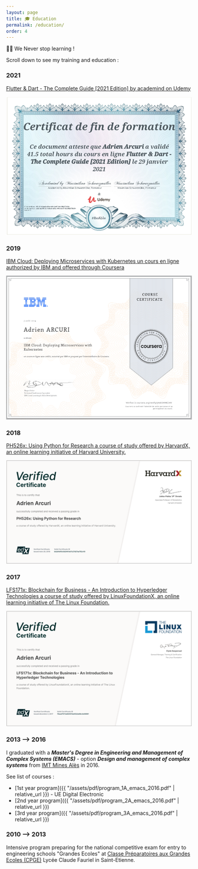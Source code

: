 ```yaml
---
layout: page
title: 🎓 Education
permalink: /education/
order: 4
---
```


👨‍🎓 We Never stop learning ! 

Scroll down to see my training and education :



### 2021

<a href="https://www.udemy.com/certificate/UC-2c1e8aa0-a5ba-44fc-bef7-9dc98b078d94/" target="_blank">Flutter & Dart - The Complete Guide [2021 Edition] by academind on Udemy</a>
<div class="row text-center">
  <img src="/assets/img/certificate-flutter-dart.png">
</div>


### 2019

<a href="https://www.coursera.org/account/accomplishments/certificate/JA6EDX9RZ3KV" target="_blank">IBM Cloud: Deploying Microservices with
Kubernetes un cours en ligne authorized by IBM and offered through Coursera
</a>
<div class="row text-center">
  <img src="/assets/img/certificate-ibm-cloud-deploying-microservices-with-kubernetes.png" class='text-center responsive'>
</div>

### 2018

<a href="https://courses.edx.org/certificates/bb2d4ef0c0d2441eb7c27d27aa762c40" target="_blank">PH526x: Using Python for Research
a course of study offered by HarvardX, an online learning initiative of Harvard University.
</a>
<div class="row text-center">
  <img src="/assets/img/certificate-using-python-for-research.png" class='text-center responsive'>
</div>

### 2017

<a href="https://courses.edx.org/certificates/78aad7573a68457da0522a68c3e08991" target="_blank">LFS171x: Blockchain for Business - An Introduction to Hyperledger Technologies
a course of study offered by LinuxFoundationX, an online learning initiative of The Linux Foundation.
</a>
<div class="row text-center">
  <img src="/assets/img/certificate-blockchain-for-business.png" class='text-center responsive'>
</div>


### 2013 --> 2016

I graduated with a ***Master's Degree in Engineering and Management of Complex Systems (EMACS)*** - option ***Design and management of complex systems*** from [IMT Mines Alès](https://www.mines-ales.fr/) in 2016.

See list of courses :
- [1st year program]({{ "/assets/pdf/program_1A_emacs_2016.pdf" | relative_url }}) - UE Digital Electronic
- [2nd year program]({{ "/assets/pdf/program_2A_emacs_2016.pdf" | relative_url }})
- [3rd year program]({{ "/assets/pdf/program_3A_emacs_2016.pdf" | relative_url }})

### 2010 --> 2013

Intensive program preparing for the national competitive exam for entry to engineering schools "Grandes Ecoles" at [Classe Préparatoires aux Grandes Ecoles (CPGE)](https://en.wikipedia.org/wiki/Classe_pr%C3%A9paratoire_aux_grandes_%C3%A9coles) Lycée Claude Fauriel in Saint-Etienne.
